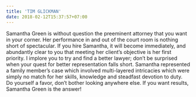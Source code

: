 ```yaml
---
title: 'TIM GLICKMAN'
date: 2018-02-12T15:37:57+07:00
---
```


Samantha Green is without question the preeminent attorney that you want in your corner. Her performance in and out of the court room is nothing short of spectacular. If you hire Samantha, it will become immediately, and abundantly clear to you that meeting her client’s objective is her first priority. I implore you to try and find a better lawyer; don’t be surprised when your quest for better representation falls short. Samantha represented a family member’s case which involved multi-layered intricacies which were simply no match for her skills, knowledge and steadfast devotion to duty. Do yourself a favor, don’t bother looking anywhere else. If you want results, Samantha Green is the answer!
